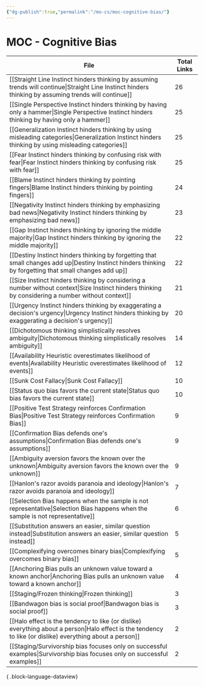 ```yaml
---
{"dg-publish":true,"permalink":"/mo-cs/moc-cognitive-bias/"}
---
```


# MOC - Cognitive Bias

| File                                                                                                                                                          | Total Links |
| ------------------------------------------------------------------------------------------------------------------------------------------------------------- | ----------- |
| [[Straight Line Instinct hinders thinking by assuming trends will continue\|Straight Line Instinct hinders thinking by assuming trends will continue]]     | 26          |
| [[Single Perspective Instinct hinders thinking by having only a hammer\|Single Perspective Instinct hinders thinking by having only a hammer]]             | 25          |
| [[Generalization Instinct hinders thinking by using misleading categories\|Generalization Instinct hinders thinking by using misleading categories]]       | 25          |
| [[Fear Instinct hinders thinking by confusing risk with fear\|Fear Instinct hinders thinking by confusing risk with fear]]                                 | 25          |
| [[Blame Instinct hinders thinking by pointing fingers\|Blame Instinct hinders thinking by pointing fingers]]                                               | 24          |
| [[Negativity Instinct hinders thinking by emphasizing bad news\|Negativity Instinct hinders thinking by emphasizing bad news]]                             | 23          |
| [[Gap Instinct hinders thinking by ignoring the middle majority\|Gap Instinct hinders thinking by ignoring the middle majority]]                           | 22          |
| [[Destiny Instinct hinders thinking by forgetting that small changes add up\|Destiny Instinct hinders thinking by forgetting that small changes add up]]   | 22          |
| [[Size Instinct hinders thinking by considering a number without context\|Size Instinct hinders thinking by considering a number without context]]         | 21          |
| [[Urgency Instinct hinders thinking by exaggerating a decision's urgency\|Urgency Instinct hinders thinking by exaggerating a decision's urgency]]         | 20          |
| [[Dichotomous thinking simplistically resolves ambiguity\|Dichotomous thinking simplistically resolves ambiguity]]                                         | 14          |
| [[Availability Heuristic overestimates likelihood of events\|Availability Heuristic overestimates likelihood of events]]                                   | 12          |
| [[Sunk Cost Fallacy\|Sunk Cost Fallacy]]                                                                                                                   | 10          |
| [[Status quo bias favors the current state\|Status quo bias favors the current state]]                                                                     | 10          |
| [[Positive Test Strategy reinforces Confirmation Bias\|Positive Test Strategy reinforces Confirmation Bias]]                                               | 9           |
| [[Confirmation Bias defends one's assumptions\|Confirmation Bias defends one's assumptions]]                                                               | 9           |
| [[Ambiguity aversion favors the known over the unknown\|Ambiguity aversion favors the known over the unknown]]                                             | 9           |
| [[Hanlon's razor avoids paranoia and ideology\|Hanlon's razor avoids paranoia and ideology]]                                                               | 7           |
| [[Selection Bias happens when the sample is not representative\|Selection Bias happens when the sample is not representative]]                             | 6           |
| [[Substitution answers an easier, similar question instead\|Substitution answers an easier, similar question instead]]                                     | 5           |
| [[Complexifying overcomes binary bias\|Complexifying overcomes binary bias]]                                                                               | 5           |
| [[Anchoring Bias pulls an unknown value toward a known anchor\|Anchoring Bias pulls an unknown value toward a known anchor]]                               | 4           |
| [[Staging/Frozen thinking\|Frozen thinking]]                                                                                                               | 3           |
| [[Bandwagon bias is social proof\|Bandwagon bias is social proof]]                                                                                         | 3           |
| [[Halo effect is the tendency to like (or dislike) everything about a person\|Halo effect is the tendency to like (or dislike) everything about a person]] | 2           |
| [[Staging/Survivorship bias focuses only on successful examples\|Survivorship bias focuses only on successful examples]]                                   | 2           |

{ .block-language-dataview}